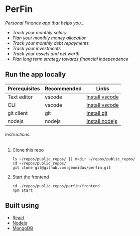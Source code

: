 # PerFin
*Personal Finance app that helps you...*
 - *Track your monthly salary*
 - *Plan your monthly money allocation*
 - *Track your monthly debt repayments*
 - *Track your investments*
 - *Track your assets and net worth*
 - *Plan long term strategy towards financial independence*

## Run the app locally
| Prerequisites   | Recommended | Links |
| --------------- | ----------- | ----- |
| Text editor     | vscode      | [install vscode](https://code.visualstudio.com/Download) |
| CLI             | vscode      | [install vscode](https://code.visualstudio.com/Download) |
| git client      | git         | [install git](https://git-scm.com/downloads) |
| nodejs          | nodejs      | [install nodejs](https://nodejs.org/en/download/) |

###### Instructions:

1. Clone this repo
	```
	ls ~/repos/public_repos/ || mkdir ~/repos/public_repos/
	cd ~/repos/public_repos/
	git clone git@github.com:geomidas/perfin.git
	```

2. Start the frontend
	```
	cd ~/repos/public_repos/perfin/frontend
	npm start
	```

## Built using
- [React](https://reactjs.org/)
- [Nodejs](https://nodejs.org/en/)
- [MongoDB](https://www.mongodb.com/)
